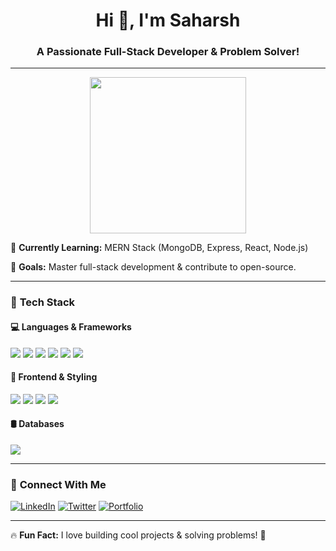 <h1 align="center">Hi 👋, I'm Saharsh</h1>
<h3 align="center">A Passionate Full-Stack Developer & Problem Solver!</h3>

---

<p align="center">
  <img src="https://i.imgur.com/A6bWGFl.gif" width="250" />
</p>

🌱 **Currently Learning:** MERN Stack (MongoDB, Express, React, Node.js)  

🎯 **Goals:** Master full-stack development & contribute to open-source.  

---

### 🚀 **Tech Stack**
#### 💻 **Languages & Frameworks**  
<p>
  <img src="https://img.shields.io/badge/C-00599C?style=for-the-badge&logo=c&logoColor=white" />
  <img src="https://img.shields.io/badge/C++-00599C?style=for-the-badge&logo=c%2B%2B&logoColor=white" />
  <img src="https://img.shields.io/badge/Java-007396?style=for-the-badge&logo=java&logoColor=white" />
  <img src="https://img.shields.io/badge/JavaScript-F7DF1E?style=for-the-badge&logo=javascript&logoColor=black" />
  <img src="https://img.shields.io/badge/React-61DAFB?style=for-the-badge&logo=react&logoColor=black" />
  <img src="https://img.shields.io/badge/Node.js-43853D?style=for-the-badge&logo=node.js&logoColor=white" />
</p>

#### 🎨 **Frontend & Styling**  
<p>
  <img src="https://img.shields.io/badge/HTML5-E34F26?style=for-the-badge&logo=html5&logoColor=white" />
  <img src="https://img.shields.io/badge/CSS3-1572B6?style=for-the-badge&logo=css3&logoColor=white" />
  <img src="https://img.shields.io/badge/TailwindCSS-38B2AC?style=for-the-badge&logo=tailwind-css&logoColor=white" />
  <img src="https://img.shields.io/badge/Bootstrap-7952B3?style=for-the-badge&logo=bootstrap&logoColor=white" />
</p>

#### 🛢️ **Databases**  
<p>
  <img src="https://img.shields.io/badge/PostgreSQL-316192?style=for-the-badge&logo=postgresql&logoColor=white" />
</p>

---

### 🤝 **Connect With Me**
[![LinkedIn](https://img.shields.io/badge/LinkedIn-blue?style=for-the-badge&logo=linkedin)](https://www.linkedin.com/in/your-profile/)
[![Twitter](https://img.shields.io/badge/Twitter-blue?style=for-the-badge&logo=twitter)](https://twitter.com/your-profile/)
[![Portfolio](https://img.shields.io/badge/Portfolio-ff69b4?style=for-the-badge)](https://yourportfolio.com/)

---

🔥 **Fun Fact:** I love building cool projects & solving problems! 🚀
